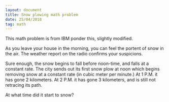 ```yaml
---
layout: document
title: Snow plowing math problem
date: 25/04/2018
tag: math
---
```


This math problem is from IBM ponder this, slightly modified.

As you leave your house in the morning, you can feel the portent of snow in the
air. The weather report on the radio confirms your suspicions.

Sure enough, the snow begins to fall before noon-time, and falls at a constant
rate. The city sends out its first snow plow at noon which begins removing snow
at a constant rate (in cubic meter per minute.) At 1 P.M. it has gone 2
kilometers.  At 2 P.M. it has gone 3 kilometers, and is still not retracing its
path.

At what time did it start to snow?
